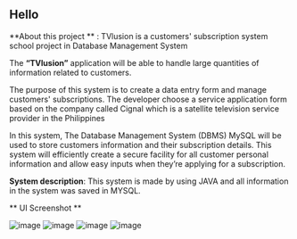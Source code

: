 ## Hello


**About this project ** : TVlusion is a customers' subscription  system school project in Database Management System


The **“TVlusion”** application will be able to handle large quantities of information related 
to customers.

The purpose of this system is to create a data entry form and manage customers' subscriptions. 
The developer choose a service application form based on the company called Cignal which
is a satellite television service provider in the Philippines

In this system, The Database Management System (DBMS) MySQL will be used to store customers 
information and their subscription details. This system will efficiently create a secure 
facility for all customer personal information and allow easy inputs when they’re applying 
for a subscription.

**System description**:
This system is made by using JAVA and all information in the system was saved in MYSQL.


** UI Screenshot **

![image](https://user-images.githubusercontent.com/99750513/178425555-bc5e5ed1-439e-4a79-aa16-888e31df9a0f.png)
![image](https://user-images.githubusercontent.com/99750513/178425582-ece3dbb4-81ef-4a38-b008-73ab44335f4b.png)
![image](https://user-images.githubusercontent.com/99750513/178425672-a53b1f73-52a8-4aeb-a3e6-9aa1594244d8.png)
![image](https://user-images.githubusercontent.com/99750513/178425707-f37a29a8-a37e-4ac5-96fb-1c351124c109.png)
